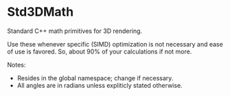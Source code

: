 # Std3DMath

Standard C++ math primitives for 3D rendering.

Use these whenever specific (SIMD) optimization is not necessary and ease of use is favored.
So, about 90% of your calculations if not more.

Notes:
- Resides in the global namespace; change if necessary.
- All angles are in radians unless expliticly stated otherwise.

